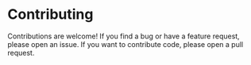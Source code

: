 # Contributing

Contributions are welcome! If you find a bug or have a feature request, please open an issue. If you want to contribute code, please open a pull request.
